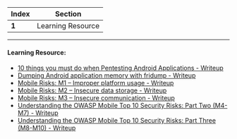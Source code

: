 Index | Section
---   | ---
**1** | Learning Resource

---

#### Learning Resource:

* [10 things you must do when Pentesting Android Applications - Writeup](https://securityboulevard.com/2020/06/understanding-the-owasp-mobile-top-10-security-risks-part-two-m4-m7/)
* [Dumping Android application memory with fridump - Writeup](https://securitygrind.com/dumping-android-application-memory-with-fridump/)
* [Mobile Risks: M1 – Improper platform usage - Writeup](https://securitygrind.com/mobile-risks-m1-improper-platform-usage/)
* [Mobile Risks: M2 – Insecure data storage - Writeup](https://securitygrind.com/mobile-risks-m2-insecure-data-storage/)
* [Mobile Risks: M3 – Insecure communication - Writeup](https://securitygrind.com/mobile-risks-m3-insecure-communication/)
* [Understanding the OWASP Mobile Top 10 Security Risks: Part Two (M4-M7) - Writeup](https://securityboulevard.com/2020/06/understanding-the-owasp-mobile-top-10-security-risks-part-two-m4-m7/)
* [Understanding the OWASP Mobile Top 10 Security Risks: Part Three (M8-M10) - Writeup](https://securityboulevard.com/2020/06/understanding-the-owasp-mobile-top-10-security-risks-part-three-m8-m10/)
